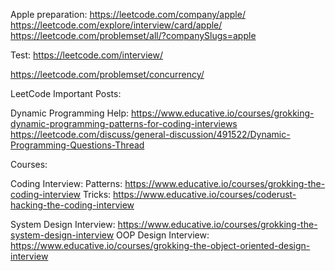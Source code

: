 Apple preparation:
https://leetcode.com/company/apple/
https://leetcode.com/explore/interview/card/apple/
https://leetcode.com/problemset/all/?companySlugs=apple

Test:
https://leetcode.com/interview/



https://leetcode.com/problemset/concurrency/


LeetCode Important Posts:


Dynamic Programming Help:
https://www.educative.io/courses/grokking-dynamic-programming-patterns-for-coding-interviews
https://leetcode.com/discuss/general-discussion/491522/Dynamic-Programming-Questions-Thread



Courses:

Coding Interview:
Patterns:
https://www.educative.io/courses/grokking-the-coding-interview
Tricks:
https://www.educative.io/courses/coderust-hacking-the-coding-interview


System Design Interview:
https://www.educative.io/courses/grokking-the-system-design-interview
OOP Design Interview:
https://www.educative.io/courses/grokking-the-object-oriented-design-interview
